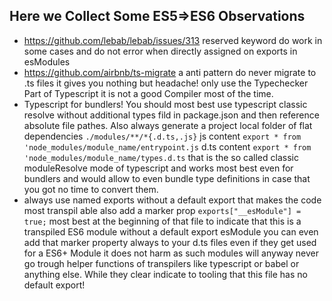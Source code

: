 ## Here we Collect Some ES5=>ES6 Observations

- https://github.com/lebab/lebab/issues/313 reserved keyword do work in some cases and do not error when directly assigned on exports in esModules
- https://github.com/airbnb/ts-migrate a anti pattern do never migrate to .ts files it gives you nothing but headache! only use the Typechecker Part of Typescript it is not a good Compiler most of the time. 
- Typescript for bundlers! You should most best use typescript classic resolve without additional types fild in package.json and then reference absolute file pathes. Also always generate a project local folder of flat dependencies ```./modules/**/*{.d.ts,.js}``` js content ```export * from 'node_modules/module_name/entrypoint.js``` d.ts content ```export * from 'node_modules/module_name/types.d.ts``` that is the so called classic moduleResolve mode of typescript and works most best even for bundlers and would allow to even bundle type definitions in case that you got no time to convert them. 
- always use named exports without a default export that makes the code most transpil able also add a marker prop ```exports["__esModule"] = true;``` most best at the beginning of that file to indicate that this is a transpiled ES6 module without a default export esModule you can even add that marker property always to your d.ts files even if they get used for a ES6+ Module it does not harm as such modules will anyway never go trough helper functions of transpilers like typescript or babel or anything else. While they clear indicate to tooling that this file has no default export!
